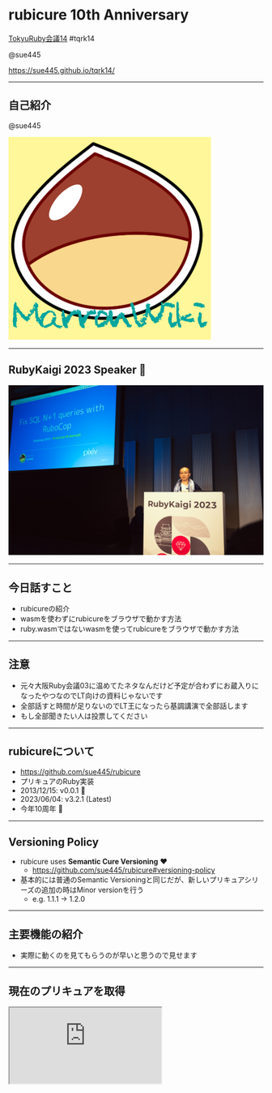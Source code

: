 # rubicure 10th Anniversary
[TokyuRuby会議14](https://tokyurubykaigi.github.io/tokyu14/) #tqrk14

@sue445

https://sue445.github.io/tqrk14/

---
## 自己紹介
@sue445

![sue445](img/sue445.png)

---
## RubyKaigi 2023 Speaker 💎
![rubykaigi2023](img/rubykaigi2023.jpg)

---
## 今日話すこと
* rubicureの紹介
* wasmを使わずにrubicureをブラウザで動かす方法
* ruby.wasmではないwasmを使ってrubicureをブラウザで動かす方法

---
## 注意
* 元々大阪Ruby会議03に温めてたネタなんだけど予定が合わずにお蔵入りになったやつなのでLT向けの資料じゃないです
* 全部話すと時間が足りないのでLT王になったら基調講演で全部話します
* もし全部聞きたい人は投票してください

---
## rubicureについて
* https://github.com/sue445/rubicure
* プリキュアのRuby実装
* 2013/12/15: v0.0.1 🎂
* 2023/06/04: v3.2.1 (Latest)
* 今年10周年 🎉

---
## Versioning Policy
* rubicure uses **Semantic Cure Versioning** ❤️
  * https://github.com/sue445/rubicure#versioning-policy
* 基本的には普通のSemantic Versioningと同じだが、新しいプリキュアシリーズの追加の時はMinor versionを行う
  * e.g. 1.1.1 -> 1.2.0

---
## 主要機能の紹介
* 実際に動くのを見てもらうのが早いと思うので見せます

---
## 現在のプリキュアを取得
<iframe class="playground" src="https://rubicure-playground-lczknh2o4a-an.a.run.app/play?readonly=false&editor_height=8em&font_size=24&input=Precure.now" />

---
## プリキュアのシリーズを取得
<iframe class="playground" src="https://rubicure-playground-lczknh2o4a-an.a.run.app/play?readonly=false&editor_height=8em&font_size=24&input=Precure.hirogaru_sky.title" />

---
## プリキュアがオンエア中か取得
<iframe class="playground" src="https://rubicure-playground-lczknh2o4a-an.a.run.app/play?readonly=false&editor_height=8em&font_size=24&input=Precure.hirogaru_sky.on_air%3F(%222023-07-29%22)" />

---
## プリキュアのシリーズに所属してるメンバーを取得
<iframe class="playground" src="https://rubicure-playground-lczknh2o4a-an.a.run.app/play?&readonly=false&editor_height=8em&font_size=24&input=Precure.hirogaru_sky.girls.map(%26%3Ahuman_name)%0APrecure.hirogaru_sky.girls.count%0A" />

---
## 特定のプリキュアを取得
<iframe class="playground" src="https://rubicure-playground-lczknh2o4a-an.a.run.app/play?readonly=false&editor_height=8em&font_size=24&input=Cure.sky.human_name%0ACure.sky.precure_name%0ACure.sky.birthday%0A" />

---
## ヒーローの出番です！
<iframe class="playground" src="https://rubicure-playground-lczknh2o4a-an.a.run.app/play?readonly=false&editor_height=8em&font_size=24&input=Cure.sky.name%0ACure.sky.transform!%0ACure.sky.name%0ACure.sky.attack!%0A" />

---
## トロプリは毎話名乗りがランダムなので再現
<iframe class="playground" src="https://rubicure-playground-lczknh2o4a-an.a.run.app/play?readonly=false&editor_height=8em&font_size=24&input=Cure.summer.transform!%0A" />

---
## レインボーパフュームいくニャン！
<iframe class="playground" src="https://rubicure-playground-lczknh2o4a-an.a.run.app/play?readonly=false&editor_height=8em&font_size=24&input=Cure.cosmo.transform!(%3Arainbow_perfume)" />

---
## フルネーム(キュアプリンセス)
<iframe class="playground" src="https://rubicure-playground-lczknh2o4a-an.a.run.app/play?readonly=false&editor_height=8em&font_size=24&input=Cure.princess.human_name%0ACure.princess.full_name%0A" />

---
## フルネーム(キュアスカーレット)
<iframe class="playground" src="https://rubicure-playground-lczknh2o4a-an.a.run.app/play?readonly=false&editor_height=8em&font_size=24&input=Cure.scarlet.human_name%0ACure.scarlet.full_name" />

---
## 全プリキュア（キュアエコー含む）
<iframe class="playground" src="https://rubicure-playground-lczknh2o4a-an.a.run.app/play?readonly=false&editor_height=8em&font_size=24&input=Precure.all_girls.count%0A" />

---
## プリキュアオールスターズ（映画のやつ）
<iframe class="playground" src="https://rubicure-playground-lczknh2o4a-an.a.run.app/play?readonly=false&editor_height=8em&font_size=24&input=Precure.all_stars.count%0APrecure.all_stars(%222013-10-26%22).count%0APrecure.all_stars(%3Adx).count%0APrecure.all_stars(%3Adx2).count%0APrecure.all_stars(%3Adx3).count%0APrecure.all_stars(%3Anew_stage).count%0APrecure.all_stars(%3Anew_stage2).count%0APrecure.all_stars(%3Anew_stage3).count%0APrecure.all_stars(%3Aspring_carnival).count%0APrecure.all_stars(%3Asing_together_miracle_magic).count%0APrecure.all_stars(%3Amemories).count%0A" />

---
## オールスターズがつかない映画
<iframe class="playground" src="https://rubicure-playground-lczknh2o4a-an.a.run.app/play?readonly=false&editor_height=8em&font_size=24&input=Precure.dream_stars.map(%26%3Aprecure_name)%0APrecure.super_stars.map(%26%3Aprecure_name)%0APrecure.miracle_universe.map(%26%3Aprecure_name)%0APrecure.miracle_leap.map(%26%3Aprecure_name)%0A" />

---
## ピカリンじゃんけん
<iframe class="playground" src="https://rubicure-playground-lczknh2o4a-an.a.run.app/play?readonly=false&editor_height=8em&font_size=24&input=Cure.peace.pikarin_janken%3B%20nil" />

---
## Not operator（悪落ち）
<iframe class="playground" src="https://rubicure-playground-lczknh2o4a-an.a.run.app/play?readonly=false&editor_height=8em&font_size=24&input=Cure.passion.name%0A!Cure.passion%0ACure.passion.name%0A" />

---
## Not operator（悪落ち）
<iframe class="playground" src="https://rubicure-playground-lczknh2o4a-an.a.run.app/play?readonly=false&editor_height=8em&font_size=24&input=Cure.beat.name%0A!Cure.beat%0ACure.beat.name%0A" />

---
## Not operator（悪落ち）
<iframe class="playground" src="https://rubicure-playground-lczknh2o4a-an.a.run.app/play?readonly=false&editor_height=8em&font_size=24&input=Cure.scarlet.name%0A!Cure.scarlet%0ACure.scarlet.name%0A" />

---
## Not operator（悪落ち）
<iframe class="playground" src="https://rubicure-playground-lczknh2o4a-an.a.run.app/play?readonly=false&editor_height=8em&font_size=24&input=Cure.finale.name%0A!Cure.finale%0ACure.finale.name%0A" />

---
## Color methods
<iframe class="playground" src="https://rubicure-playground-lczknh2o4a-an.a.run.app/play?readonly=false&editor_height=8em&font_size=24&input=Rubicure%3A%3AGirl.colors%0APrecure.all_girls.select(%26%3Apink%3F).map(%26%3Aprecure_name)%0APrecure.all_girls.count(%26%3Apink%3F)" />

---
## Birthday methods
<iframe class="playground" src="https://rubicure-playground-lczknh2o4a-an.a.run.app/play?readonly=false&editor_height=8em&font_size=24&input=Precure.all_girls.select(%26%3Ahave_birthday%3F).count%0APrecure.all_girls.select(%26%3Ahave_birthday%3F).sort_by%20%7B%20%7Cgirl%7C%20Date.parse(girl.birthday)%20%7D.map%7B%20%7Cgirl%7C%20%5Bgirl.birthday%2C%20girl.human_name%5D%20%20%7D%0A" />

---
## 平成プリキュア vs 令和プリキュア
<iframe class="playground" src="https://rubicure-playground-lczknh2o4a-an.a.run.app/play?readonly=false&editor_height=8em&font_size=24&input=Cure.star.heisei%3F%0ACure.cosmo.reiwa%3F%0APrecure.all_girls.count(%26%3Aheisei%3F)%0APrecure.all_girls.count(%26%3Areiwa%3F)" />

---
## h2
<iframe class="playground" src="" />

---
## h2
<iframe class="playground" src="" />

---
## h2
<iframe class="playground" src="" />

---
## 
* text

---
## h2
* text

---
## h2
* text

---
## h2
* text

---
## playground (local)
<iframe class="playground" src="http://localhost:9292/play?editor_height=8em&font_size=24&input=puts%201%20%2B%202" />

---
## playground (server)
<iframe class="playground" src="https://rubicure-playground-lczknh2o4a-an.a.run.app/play?editor_height=8em&font_size=24&input=puts%201%20%2B%202" />
